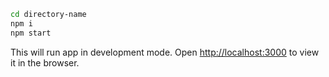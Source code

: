 ```bash
cd directory-name
npm i
npm start
```

This will run app in development mode.
Open [http://localhost:3000](http://localhost:3000) to view it in the browser.
